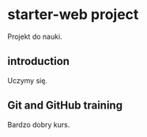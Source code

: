 # starter-web project
Projekt do nauki.


## introduction
Uczymy się.


## Git and GitHub training
Bardzo dobry kurs.
